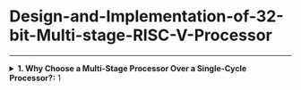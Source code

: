# Design-and-Implementation-of-32-bit-Multi-stage-RISC-V-Processor
-------------------------------------------------

<details>
<summary><b>1. Why Choose a Multi-Stage Processor Over a Single-Cycle Processor?:</b> 1</summary>
  
**i. Single Cycle Processor**

- Before diving into the multi-stage pipeline processor, let's first understand the singlecycle processor. Then we can see why pipelining is important.
-  [  Image]

-  A Single Cycle RISC-V Processor is a basic CPU design in which every
instruction is executed in exactly one clock cycle.
- This includes all five stages of instruction execution: instruction fetch, decode,
execute, memory access, and write-back.



- Program:

```
main:
addi x1, x0, 5
addi x2, x0, 10
add x3, x2, x1
```

- **Demo Video**

[![Watch the video](https://img.youtube.com/vi/19tvVzC2Peg3M1gEwgkp9zjb7W3Y67ugn/0.jpg)](https://drive.google.com/file/d/19tvVzC2Peg3M1gEwgkp9zjb7W3Y67ugn/view?usp=drive_)

- [Image]
- No need to handle data, control, or structural hazards since there’s no overlap between
instructions.
- The clock cycle has to be long enough to finish the slowest instruction so faster
instructions waste time.
- Only one instruction runs at a time, so it’s slow overall.




<details>
<summary><b>2. Why Choose a Multi-Stage Processor Over a Single-Cycle Processor?</b></summary>

- That's why we use a multi-stage processor, it runs faster and is more efficient than
a single-cycle processor.

- Stages in Multi stage pipelined processor
 **5-stage pipeline:**
IF → ID → EX → MEM → WB




- **IF – Instruction Fetch:**
- Here we fetch an instruction from memory.
- PC register already contains the address of next instruction, so simply whatever is there
in PC from that memory location we read.
- **ID – Instruction Decode:**
- Here we try to decode the opcode and find out the what kind of instruction it is.
- While decoding is going on it also do some fetching.
- Assuming that there will be 16bit immediate data, it will be taking that last 16bit of
instruction and it will be doing a sign extension to 32bits.
- **EX-Execute:**
- Here we execute the instruction or some instructions we have to compute the effective
address.
- It’s actual memory address from which data will be loaded (LW) or to which data will
be stored(SW).
- **MEM – Memory Access:**
- In this stage here it actually d memory access, read & write from memory.
- For branch instruction it decides whether to branch or not.
- **WB – Write Back:**
 The result of an instruction is written back to the register file.
- After an instruction finishes calculating, we store the result into register in the register
file. 

